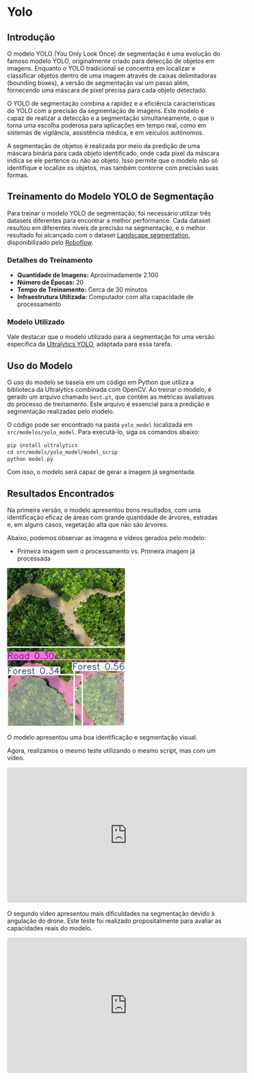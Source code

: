 # Yolo

## Introdução

O modelo YOLO (You Only Look Once) de segmentação é uma evolução do famoso modelo YOLO, originalmente criado para detecção de objetos em imagens. Enquanto o YOLO tradicional se concentra em localizar e classificar objetos dentro de uma imagem através de caixas delimitadoras (bounding boxes), a versão de segmentação vai um passo além, fornecendo uma máscara de pixel precisa para cada objeto detectado.

O YOLO de segmentação combina a rapidez e a eficiência características do YOLO com a precisão da segmentação de imagens. Este modelo é capaz de realizar a detecção e a segmentação simultaneamente, o que o torna uma escolha poderosa para aplicações em tempo real, como em sistemas de vigilância, assistência médica, e em veículos autônomos.

A segmentação de objetos é realizada por meio da predição de uma máscara binária para cada objeto identificado, onde cada pixel da máscara indica se ele pertence ou não ao objeto. Isso permite que o modelo não só identifique e localize os objetos, mas também contorne com precisão suas formas.

## Treinamento do Modelo YOLO de Segmentação

Para treinar o modelo YOLO de segmentação, foi necessário utilizar três datasets diferentes para encontrar a melhor performance. Cada dataset resultou em diferentes níveis de precisão na segmentação, e o melhor resultado foi alcançado com o dataset [Landscape segmentation](https://universe.roboflow.com/myproject-gccot/landscape-segmentation), disponibilizado pelo [Roboflow](https://roboflow.com/).

### Detalhes do Treinamento

- **Quantidade de Imagens:** Aproximadamente 2.100
- **Número de Épocas:** 20
- **Tempo de Treinamento:** Cerca de 30 minutos
- **Infraestrutura Utilizada:** Computador com alta capacidade de processamento

### Modelo Utilizado

Vale destacar que o modelo utilizado para a segmentação foi uma versão específica da [Ultralytics YOLO](https://docs.ultralytics.com/tasks/segment/), adaptada para essa tarefa.

## Uso do Modelo

O uso do modelo se baseia em um código em Python que utiliza a biblioteca da Ultralytics combinada com OpenCV. Ao treinar o modelo, é gerado um arquivo chamado `best.pt`, que contém as métricas avaliativas do processo de treinamento. Este arquivo é essencial para a predição e segmentação realizadas pelo modelo.

O código pode ser encontrado na pasta `yolo_model` localizada em `src/modelos/yolo_model`. Para executá-lo, siga os comandos abaixo:

```
pip install ultralytics
cd src/models/yolo_model/model_scrip
python model.py
```

Com isso, o modelo será capaz de gerar a imagem já segmentada.

## Resultados Encontrados

Na primeira versão, o modelo apresentou bons resultados, com uma identificação eficaz de áreas com grande quantidade de árvores, estradas e, em alguns casos, vegetação alta que não são árvores.

Abaixo, podemos observar as imagens e vídeos gerados pelo modelo:

- Primeira imagem sem o processamento vs. Primeira imagem já processada

![Imagem sem processamento](../../../assets/sprint2/img_no1.jpg) ![Imagem processada](../../../assets/sprint2/img_ye1.jpg)

O modelo apresentou uma boa identificação e segmentação visual.

Agora, realizamos o mesmo teste utilizando o mesmo script, mas com um vídeo.

<iframe width="560" height="315" src="https://www.youtube.com/embed/ofJtLonEPzA?si=sLl2jqDqe10iecS6" title="YouTube video player" frameborder="0" allow="accelerometer; autoplay; clipboard-write; encrypted-media; gyroscope; picture-in-picture; web-share" referrerpolicy="strict-origin-when-cross-origin" allowfullscreen></iframe>

O segundo vídeo apresentou mais dificuldades na segmentação devido à angulação do drone. Este teste foi realizado propositalmente para avaliar as capacidades reais do modelo.

<iframe width="560" height="315" src="https://www.youtube.com/embed/ncu7SWArS9w?si=U9SSy7urY1NnxEdO" title="YouTube video player" frameborder="0" allow="accelerometer; autoplay; clipboard-write; encrypted-media; gyroscope; picture-in-picture; web-share" referrerpolicy="strict-origin-when-cross-origin" allowfullscreen></iframe>
